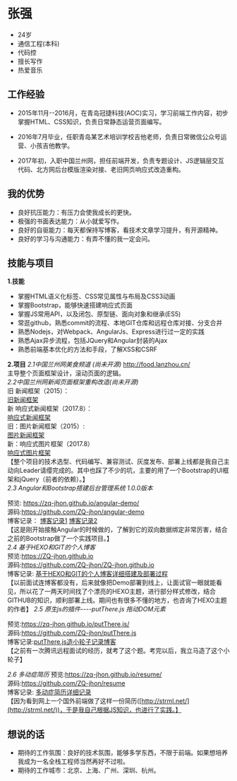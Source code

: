 ﻿张强  
==

 - 24岁
 - 通信工程(本科)  
 - 代码控
 - 擅长写作
 - 热爱音乐

## 工作经验 ##
    

 -  2015年11月--2016月，在青岛冠捷科技(AOC)实习，学习前端工作内容，初步掌握HTML、CSS知识，负责日常静态运营页面编写。
 
 -    2016年7月毕业，任职青岛某艺术培训学校吉他老师，负责日常微信公众号运营、小孩吉他教学。

 - 2017年初，入职中国兰州网，担任前端开发，负责专题设计、JS逻辑层交互代码、北方网后台模版渲染对接、老旧网页响应式改造重构。
 
##  我的优势 ##
 -  良好抗压能力：有压力会使我成长的更快。
 - 极强的书面表达能力：从小就爱写作。
 - 良好的自驱能力：每天都保持写博客，看技术文章学习提升，有开源精神。
 - 良好的学习与沟通能力：有弄不懂的我一定会问。


## 技能与项目 ##
**1.技能**
 - 掌握HTML语义化标签、CSS常见属性与布局及CSS3动画
 - 掌握Bootstrap，能够快速搭建响应式页面
 - 掌握JS常用API，以及闭包、原型链、面向对象和继承(ES5)
 - 常逛github，熟悉commit的流程、本地GIT仓库和远程仓库对接、分支合并
 - 熟悉Nodejs，对Webpack、AngularJs、Express进行过一定的实践
 - 熟悉Ajax异步流程，包括JQuery和Angular封装的Ajax
 - 熟悉前端基本优化的方法和手段，了解XSS和CSRF
 
 **2.项目**
*2.1中国兰州网美食频道 (尚未开源)*
http://food.lanzhou.cn/ <br/>
主导整个页面框架设计，滚动页面的逻辑。<br/>
*2.2中国兰州网新闻页面框架重构改造(尚未开源)*                  
旧  新闻框架（2015）：<br/>
[旧新闻框架](http://lz.lanzhou.cn/system/2018/01/27/011502940.shtml)
<br/>
新 响应式新闻框架（2017.8）：<br/>
[响应式新闻框架](http://news.lanzhou.cn/system/2018/01/11/011492028.shtml)
<br/>
旧：图片新闻框架（2015）:<br/>
[图片新闻框架](http://news.lanzhou.cn/system/2018/01/25/011501122.shtml)
<br/>
新：响应式图片框架（2017.8）<br/>
[响应式图片框架](http://news.lanzhou.cn/system/2017/12/13/011475652.shtml)
<br/>
【整个项目的技术选型、代码编写、兼容测试、灰度发布、部署上线都是我自己主动向Leader请缨完成的。其中也踩了不少的坑，主要的用了一个Bootstrap的UI框架和jQuery（前者的依赖）。】<br/>
*2.3 Angular和Bootstrap搭建后台管理系统 1.0.0版本*

预览: https://zq-jhon.github.io/angular-demo/<br/>
源码:https://github.com/ZQ-jhon/angular-demo<br/>
博客记录：
[博客记录1](http://blog.csdn.net/qq_20264891/article/details/78842927)
[博客记录2](http://blog.csdn.net/qq_20264891/article/details/78842927)<br/>
【这是刚开始接触Angular的时候做的，了解到它的双向数据绑定非常厉害，结合之前的Bootstrap做了一个实践项目。】<br/>
*2.4 基于HEXO和GIT的个人博客*<br/>
预览:https://ZQ-jhon.github.io<br/>
源码:https://github.com/ZQ-jhon/ZQ-jhon.github.io<br/>
博客记录: [基于HEXO和GIT的个人博客详细搭建及部署过程](http://blog.csdn.net/qq_20264891/article/details/79096846)<br/>
【以前面试连博客都没有，后来就像把Demo部署到线上，让面试官一眼就能看见，所以花了一两天时间找了个漂亮的HEXO主题，进行部分样式修改，结合GITHUB的知识，顺利部署上线。期间也有很多不懂的地方，也咨询了HEXO主题的作者】
*2.5 原生js的插件----putThere.js 拖动DOM元素*<br/>

预览:https://zq-jhon.github.io/putThere.js/<br/>
源码:https://github.com/ZQ-jhon/putThere.js<br/>
博客记录:[putThere.js造小轮子记录博客](http://blog.csdn.net/qq_20264891/article/details/79172246)<br/>
【之前有一次腾讯远程面试的经历，就考了这个题。考完以后，我立马造了这个小轮子】

*2.6 多动症简历*
预览:https://zq-jhon.github.io/resume/<br/>
源码:https://github.com/ZQ-jhon/resume<br/>
博客记录: [多动症简历详细记录](http://blog.csdn.net/qq_20264891/article/details/79197651)<br/>
【因为看到网上一个国外前端做了这样一份简历([http://strml.net/](http://strml.net/))，于是我自己根据JS知识，也进行了实践。】
## 想说的话 ##

 - 期待的工作氛围：良好的技术氛围，能够多学东西，不限于前端。如果想培养我成为一名全栈工程师当然再好不过啦。
 - 期待的工作城市：北京、上海、广州、深圳、杭州。